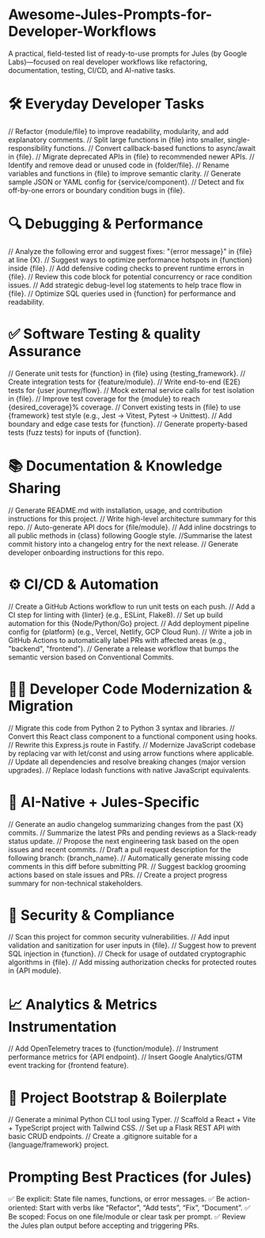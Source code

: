 # Awesome-Jules-Prompts-for-Developer-Workflows
A practical, field-tested list of ready-to-use prompts for Jules (by Google Labs)—focused on real developer workflows like refactoring, documentation, testing, CI/CD, and AI-native tasks.

# 🛠️ Everyday Developer Tasks
// Refactor {module/file} to improve readability, modularity, and add explanatory comments.
// Split large functions in {file} into smaller, single-responsibility functions.
// Convert callback-based functions to async/await in {file}.
// Migrate deprecated APIs in {file} to recommended newer APIs.
// Identify and remove dead or unused code in {folder/file}.
// Rename variables and functions in {file} to improve semantic clarity.
// Generate sample JSON or YAML config for {service/component}.
// Detect and fix off-by-one errors or boundary condition bugs in {file}.

# 🔍 Debugging & Performance
// Analyze the following error and suggest fixes: "{error message}" in {file} at line {X}.
// Suggest ways to optimize performance hotspots in {function} inside {file}.
// Add defensive coding checks to prevent runtime errors in {file}.
// Review this code block for potential concurrency or race condition issues.
// Add strategic debug-level log statements to help trace flow in {file}.
// Optimize SQL queries used in {function} for performance and readability.

# ✅ Software Testing & quality Assurance
// Generate unit tests for {function} in {file} using {testing_framework}.
// Create integration tests for {feature/module}.
// Write end-to-end (E2E) tests for {user journey/flow}.
// Mock external service calls for test isolation in {file}.
// Improve test coverage for the {module} to reach {desired_coverage}% coverage.
// Convert existing tests in {file} to use {framework} test style (e.g., Jest → Vitest, Pytest → Unittest).
// Add boundary and edge case tests for {function}.
// Generate property-based tests (fuzz tests) for inputs of {function}.

# 📚 Documentation & Knowledge Sharing
// Generate README.md with installation, usage, and contribution instructions for this project.
// Write high-level architecture summary for this repo.
// Auto-generate API docs for {file/module}.
// Add inline docstrings to all public methods in {class} following Google style.
//Summarise the latest commit history into a changelog entry for the next release.
// Generate developer onboarding instructions for this repo.

# ⚙️ CI/CD & Automation
// Create a GitHub Actions workflow to run unit tests on each push.
// Add a CI step for linting with {linter} (e.g., ESLint, Flake8).
// Set up build automation for this {Node/Python/Go} project.
// Add deployment pipeline config for {platform} (e.g., Vercel, Netlify, GCP Cloud Run).
// Write a job in GitHub Actions to automatically label PRs with affected areas (e.g., "backend", "frontend").
// Generate a release workflow that bumps the semantic version based on Conventional Commits.

# 🧑‍💻 Developer Code Modernization & Migration
// Migrate this code from Python 2 to Python 3 syntax and libraries.
// Convert this React class component to a functional component using hooks.
// Rewrite this Express.js route in Fastify.
// Modernize JavaScript codebase by replacing var with let/const and using arrow functions where applicable.
// Update all dependencies and resolve breaking changes (major version upgrades).
// Replace lodash functions with native JavaScript equivalents.

# 🤖 AI-Native + Jules-Specific
// Generate an audio changelog summarizing changes from the past {X} commits.
// Summarize the latest PRs and pending reviews as a Slack-ready status update.
// Propose the next engineering task based on the open issues and recent commits.
// Draft a pull request description for the following branch: {branch_name}.
// Automatically generate missing code comments in this diff before submitting PR.
// Suggest backlog grooming actions based on stale issues and PRs.
// Create a project progress summary for non-technical stakeholders.

# 🔐 Security & Compliance
// Scan this project for common security vulnerabilities.
// Add input validation and sanitization for user inputs in {file}.
// Suggest how to prevent SQL injection in {function}.
// Check for usage of outdated cryptographic algorithms in {file}.
// Add missing authorization checks for protected routes in {API module}.

# 📈 Analytics & Metrics Instrumentation
// Add OpenTelemetry traces to {function/module}.
// Instrument performance metrics for {API endpoint}.
// Insert Google Analytics/GTM event tracking for {frontend feature}.

# 📂 Project Bootstrap & Boilerplate
// Generate a minimal Python CLI tool using Typer.
// Scaffold a React + Vite + TypeScript project with Tailwind CSS.
// Set up a Flask REST API with basic CRUD endpoints.
// Create a .gitignore suitable for a {language/framework} project.

# Prompting Best Practices (for Jules)
✅ Be explicit: State file names, functions, or error messages.
✅ Be action-oriented: Start with verbs like “Refactor”, “Add tests”, “Fix”, “Document”.
✅ Be scoped: Focus on one file/module or clear task per prompt.
✅ Review the Jules plan output before accepting and triggering PRs.

